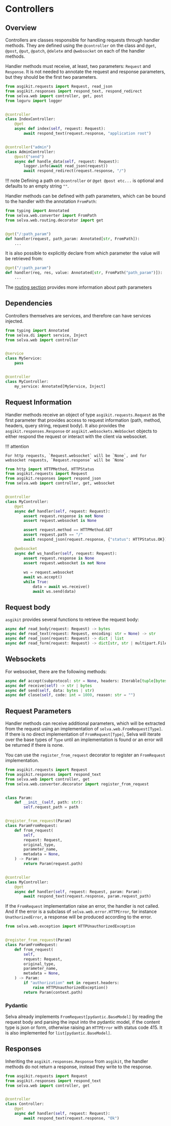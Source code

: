 # Controllers

## Overview

Controllers are classes responsible for handling requests through handler methods.
They are defined using the `@controller` on the class and `@get`, `@post`, `@put`,
`@patch`, `@delete` and `@websocket` on each of the handler methods.

Handler methods must receive, at least, two parameters: `Request` and `Response`.
It is not needed to annotate the request and response parameters, but they should
be the first two parameters.

```python
from asgikit.requests import Request, read_json
from asgikit.responses import respond_text, respond_redirect
from selva.web import controller, get, post
from loguru import logger


@controller
class IndexController:
    @get
    async def index(self, request: Request):
        await respond_text(request.response, "application root")


@controller("admin")
class AdminController:
    @post("send")
    async def handle_data(self, request: Request):
        logger.info(await read_json(request))
        await respond_redirect(request.response, "/")
```

!!! note
    Defining a path on `@controller` or `@get @post etc...` is optional and
    defaults to an empty string `""`.

Handler methods can be defined with path parameters, which can be bound to the
handler with the annotation `FromPath`:

```python
from typing import Annotated
from selva.web.converter import FromPath
from selva.web.routing.decorator import get


@get("/:path_param")
def handler(request, path_param: Annotated[str, FromPath]):
    ...
```

It is also possible to explicitly declare from which parameter the value will
be retrieved from:

```python
@get("/:path_param")
def handler(req, res, value: Annotated[str, FromPath("path_param")]):
    ...
```


The [routing section](routing.md) provides more information about path parameters

## Dependencies

Controllers themselves are services, and therefore can have services injected.

```python
from typing import Annotated
from selva.di import service, Inject
from selva.web import controller


@service
class MyService:
    pass


@controller
class MyController:
    my_service: Annotated[MyService, Inject]
```

## Request Information

Handler methods receive an object of type `asgikit.requests.Request` as the first
parameter that provides access to request information (path, method, headers, query
string, request body). It also provides the `asgikit.responses.Response` or
`asgikit.websockets.WebSocket` objects to either respond the request or interact
with the client via websocket.

!!! attention

    For http requests, `Request.websocket` will be `None`, and for
    websocket requests, `Request.response` will be `None`

```python
from http import HTTPMethod, HTTPStatus
from asgikit.requests import Request
from asgikit.responses import respond_json
from selva.web import controller, get, websocket


@controller
class MyController:
    @get
    async def handler(self, request: Request):
        assert request.response is not None
        assert request.websocket is None

        assert request.method == HTTPMethod.GET
        assert request.path == "/"
        await respond_json(request.response, {"status": HTTPStatus.OK})

    @websocket
    async def ws_handler(self, request: Request):
        assert request.response is None
        assert request.websocket is not None
        
        ws = request.websocket
        await ws.accept()
        while True:
            data = await ws.receive()
            await ws.send(data)
```

## Request body

`asgikit` provides several functions to retrieve the request body:

```python
async def read_body(request: Request) -> bytes
async def read_text(request: Request, encoding: str = None) -> str
async def read_json(request: Request) -> dict | list
async def read_form(request: Request) -> dict[str, str | multipart.File]:
```

## Websockets

For websocket, there are the following methods:

```python
async def accept(subprotocol: str = None, headers: Iterable[tuple[bytes, bytes]] = None)
async def receive(self) -> str | bytes
async def send(self, data: bytes | str)
async def close(self, code: int = 1000, reason: str = "")
```

## Request Parameters

Handler methods can receive additional parameters, which will be extracted from
the request using an implementation of `selva.web.FromRequest[Type]`.
If there is no direct implementation of `FromRequest[Type]`, Selva will iterate
over the base types of `Type` until an implementation is found or an error will
be returned if there is none.

You can use the `register_from_request` decorator to register an `FromRequest` implementation.

```python
from asgikit.requests import Request
from asgikit.responses import respond_text
from selva.web import controller, get
from selva.web.converter.decorator import register_from_request


class Param:
    def __init__(self, path: str):
        self.request_path = path


@register_from_request(Param)
class ParamFromRequest:
    def from_request(
        self,
        request: Request,
        original_type,
        parameter_name,
        metadata = None,
    ) -> Param:
        return Param(request.path)


@controller
class MyController:
    @get
    async def handler(self, request: Request, param: Param):
        await respond_text(request.response, param.request_path)
```

If the `FromRequest` implementation raise an error, the handler is not called.
And if the error is a subclass of `selva.web.error.HTTPError`, for instance
`UnathorizedError`, a response will be produced according to the error.

```python
from selva.web.exception import HTTPUnauthorizedException


@register_from_request(Param)
class ParamFromRequest:
    def from_request(
        self,
        request: Request,
        original_type,
        parameter_name,
        metadata = None,
    ) -> Param:
        if "authorization" not in request.headers:
            raise HTTPUnauthorizedException()
        return Param(context.path)
```

### Pydantic

Selva already implements `FromRequest[pydantic.BaseModel]` by reading the request
body and parsing the input into the pydantic model, if the content type is json
or form, otherwise raising an `HTTPError` with status code 415. It is also implemented
for `list[pydantic.BaseModel]`.

## Responses

Inheriting the `asgikit.responses.Response` from `asgikit`, the handler methods
do not return a response, instead they write to the response.

```python
from asgikit.requests import Request
from asgikit.responses import respond_text
from selva.web import controller, get


@controller
class Controller:
    @get
    async def handler(self, request: Request):
        await respond_text(request.response, "Ok")
```
